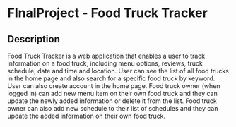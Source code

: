 # FInalProject - Food Truck Tracker

## Description

Food Truck Tracker is a web application that enables a user to track information on a food truck, including menu options, reviews, truck schedule, date and time and location.
User can see the list of all food trucks in the home page and also search for a specific food truck by keyword. User can also create account in the home page. Food truck owner (when logged in) can add new menu item on their own food truck and they can update the newly added information or delete it from the list. Food truck owner can also add new schedule to their list of schedules and they can update the added information on their own food truck.
